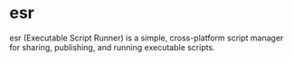 # esr
esr (Executable Script Runner) is a simple, cross-platform script manager for sharing, publishing, and running executable scripts.
